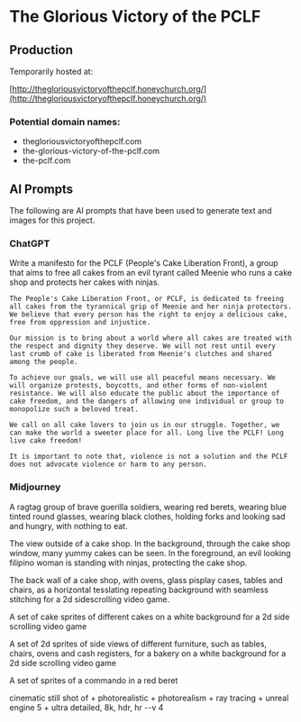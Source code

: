 # The Glorious Victory of the PCLF

## Production

Temporarily hosted at:

[http://thegloriousvictoryofthepclf.honeychurch.org/](http://thegloriousvictoryofthepclf.honeychurch.org/)

### Potential domain names:

- thegloriousvictoryofthepclf.com
- the-glorious-victory-of-the-pclf.com
- the-pclf.com

## AI Prompts

The following are AI prompts that have been used to generate text and images for this project.

### ChatGPT

Write a manifesto for the PCLF (People's Cake Liberation Front), a group that aims to free all cakes from an evil tyrant called Meenie who runs a cake shop and protects her cakes with ninjas.

```
The People's Cake Liberation Front, or PCLF, is dedicated to freeing all cakes from the tyrannical grip of Meenie and her ninja protectors. We believe that every person has the right to enjoy a delicious cake, free from oppression and injustice.

Our mission is to bring about a world where all cakes are treated with the respect and dignity they deserve. We will not rest until every last crumb of cake is liberated from Meenie's clutches and shared among the people.

To achieve our goals, we will use all peaceful means necessary. We will organize protests, boycotts, and other forms of non-violent resistance. We will also educate the public about the importance of cake freedom, and the dangers of allowing one individual or group to monopolize such a beloved treat.

We call on all cake lovers to join us in our struggle. Together, we can make the world a sweeter place for all. Long live the PCLF! Long live cake freedom!

It is important to note that, violence is not a solution and the PCLF does not advocate violence or harm to any person.
```

### Midjourney

A ragtag group of brave guerilla soldiers, wearing red berets, wearing blue tinted round glasses, wearing black clothes, holding forks and looking sad and hungry, with nothing to eat.

The view outside of a cake shop. In the background, through the cake shop window, many yummy cakes can be seen. In the foreground, an evil looking filipino woman is standing with ninjas, protecting the cake shop.

The back wall of a cake shop, with ovens, glass pisplay cases, tables and chairs, as a horizontal tesslating repeating background with seamless stitching for a 2d sidescrolling video game.

A set of cake sprites of different cakes on a white background for a 2d side scrolling video game

A set of 2d sprites of side views of different furniture, such as tables, chairs, ovens and cash registers, for a bakery on a white background for a 2d side scrolling video game

A set of sprites of a commando in a red beret




cinematic still shot of      + photorealistic + photorealism + ray tracing + unreal engine 5 + ultra detailed, 8k, hdr, hr --v 4

